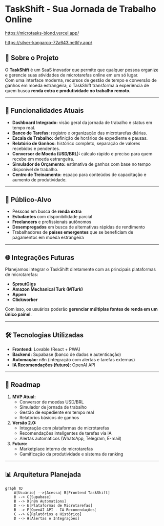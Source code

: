 # TaskShift - Sua Jornada de Trabalho Online

https://microtasks-blond.vercel.app/

https://silver-kangaroo-72a643.netlify.app/

## 📌 Sobre o Projeto
O **TaskShift** é um SaaS inovador que permite que qualquer pessoa organize e gerencie suas atividades de microtarefas online em um só lugar.  
Com uma interface moderna, recursos de gestão de tempo e conversão de ganhos em moeda estrangeira, o TaskShift transforma a experiência de quem busca **renda extra e produtividade no trabalho remoto**.

---

## 🚀 Funcionalidades Atuais
- **Dashboard Integrado:** visão geral da jornada de trabalho e status em tempo real.  
- **Banco de Tarefas:** registro e organização das microtarefas diárias.  
- **Escala de Trabalho:** definição de horários de expediente e pausas.  
- **Relatório de Ganhos:** histórico completo, separação de valores recebidos e pendentes.  
- **Conversor de Moeda (USD/BRL):** cálculo rápido e preciso para quem recebe em moeda estrangeira.  
- **Simulador de Orçamento:** estimativa de ganhos com base no tempo disponível de trabalho.  
- **Centro de Treinamento:** espaço para conteúdos de capacitação e aumento de produtividade.

---

## 🎯 Público-Alvo
- Pessoas em busca de **renda extra**  
- **Estudantes** com disponibilidade parcial  
- **Freelancers** e profissionais autônomos  
- **Desempregados** em busca de alternativas rápidas de rendimento  
- Trabalhadores de **países emergentes** que se beneficiam de pagamentos em moeda estrangeira

---

## 🌐 Integrações Futuras
Planejamos integrar o TaskShift diretamente com as principais plataformas de microtarefas:  
- **SproutGigs**  
- **Amazon Mechanical Turk (MTurk)**  
- **Appen**  
- **Clickworker**  

Com isso, os usuários poderão **gerenciar múltiplas fontes de renda em um único painel**.

---

## 🛠️ Tecnologias Utilizadas
- **Frontend:** Lovable (React + PWA)  
- **Backend:** Supabase (banco de dados e autenticação)  
- **Automação:** n8n (integração com alertas e tarefas externas)  
- **IA Recomendações (futuro):** OpenAI API

---

## 📅 Roadmap
1. **MVP Atual:**  
   - Conversor de moedas USD/BRL  
   - Simulador de jornada de trabalho  
   - Gestão de expediente em tempo real  
   - Relatórios básicos de ganhos  
2. **Versão 2.0:**  
   - Integração com plataformas de microtarefas  
   - Recomendações inteligentes de tarefas via IA  
   - Alertas automáticos (WhatsApp, Telegram, E-mail)  
3. **Futuro:**  
   - Marketplace interno de microtarefas  
   - Gamificação da produtividade e sistema de ranking

---

## 📊 Arquitetura Planejada
```mermaid
graph TD
    A[Usuário] -->|Acessa| B[Frontend TaskShift]
    B --> C[Supabase]
    B --> D[n8n Automations]
    D --> E[Plataformas de Microtarefas]
    B --> F[OpenAI API - IA Recomendações]
    C --> G[Relatórios e Histórico]
    D --> H[Alertas e Integrações]
